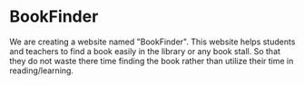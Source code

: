 # BookFinder
We are creating a website named "BookFinder".
This website helps students and teachers to find a book easily in the library or any book stall.
So that they do not waste there time finding the book rather than utilize their time in reading/learning.

